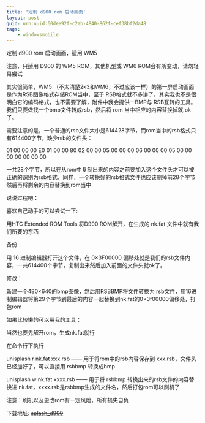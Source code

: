 ```yaml
---
title: '定制 d900 rom 启动画面'
layout: post
guid: urn:uuid:60dee92f-c2ab-4840-862f-cef38bf2da48
tags:
    - windowsmobile
---
```


定制 d900 rom 启动画面，适用 WM5

注意，只适用 D900 的 WM5 ROM，其他机型或 WM6 ROM会有所变动，请勿轻易尝试

其实很简单，WM5 （不太清楚2k3和WM6，不过应该一样）的第一屏启动画面是作为RSB图像格式存储ROM当中，至于 RSB格式就不多讲了，其实我也不是很明白它的编码格式，也不需要了解，附件中我会提供一BMP与 RSB互转的工具。我们只要做找一个bmp文件转成rsb，然后将 rom 当中相应的内容替换掉就 ok 了。

需要注意的是，一个普通的rsb文件大小是614428字节，而rom当中的rsb格式只有614400字节，缺少rsb的文件头：

01 00 00 00 E0 01 00 00 80 02 00 00 05 00 00 00 06 00 00 00 05 00 00 00 00 00 00 00

一共28个字节，所以在从rom中复制出来的内容之前要加入这个文件头才可以被正确的识别为rsb格式，同样，一个转换好的rsb格式文件也应该删掉前28个字节然后再将剩余的内容替换到rom当中

说说过程吧：

喜欢自己动手的可以尝试一下:

用HTC Extended ROM Tools 将D900 ROM解开，在生成的 nk.fat 文件中就有我们所要的东西

备份：

用 16 进制编辑器打开这个文件，在 0&#215;3F00000 偏移处就是我们的rsb文件内容，一共614400个字节，复制出来然后加入前面的文件头就ok了。

修改：

新建一个480&#215;640的bmp图像，然后用RSBBMP将文件转换为 rsb文件，用16进制编辑器将第29个字节到最后的内容一起替换到nk.fat的0&#215;3f00000偏移处，打包rom

如果比较懒的可以用我的工具：

当然也要先解开rom，生成nk.fat就行

在命令行下执行

unisplash r nk.fat xxx.rsb &#8212;&#8212; 用于将rom中的rsb内容保存到 xxx.rsb，文件头已经加好了，可以直接用 rsbbmp 转换成bmp

unisplash w nk.fat xxxx.rsb &#8212;&#8212; 用于将 rsbbmp 转换出来的rsb文件的内容替换进 nk.fat，xxxx.rsb是rsbbmp生成的文件名，然后打包rom可以刷机了

注意：刷机以及更改rom有一定风险，所有损失自负

下载地址: <del><a href="/media/downloads/splash_d900.zip">splash_d900</a></del>

